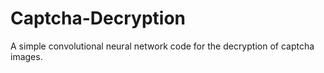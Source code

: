 # Captcha-Decryption
A simple convolutional neural network code for the decryption of captcha images. 
